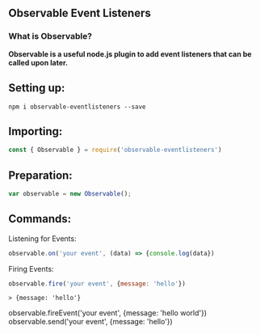 ## Observable Event Listeners

### What is Observable?

**Observable is a useful node.js plugin to add event listeners that can be called upon later.**

## Setting up:
```console
npm i observable-eventlisteners --save
```

## Importing:
```js
const { Observable } = require('observable-eventlisteners')
```

## Preparation:
```js
var observable = new Observable();
```

## Commands:
Listening for Events:
```js
observable.on('your event', (data) => {console.log(data})
```
Firing Events:
```js
observable.fire('your event', {message: 'hello'})
```
```console
> {message: 'hello'}
```
observable.fireEvent('your event', {message: 'hello world'})
observable.send('your event', {message: 'hello'})
```
